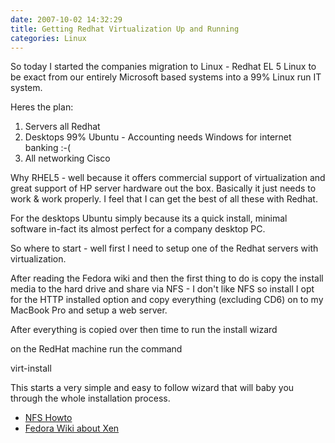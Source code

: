 ```yaml
---
date: 2007-10-02 14:32:29
title: Getting Redhat Virtualization Up and Running
categories: Linux
---
```


So today I started the companies migration to Linux - Redhat EL 5 Linux to be exact from our entirely Microsoft based systems into a 99% Linux run IT system.

Heres the plan:

1. Servers all Redhat
2. Desktops 99% Ubuntu - Accounting needs Windows for internet banking :-(
3. All networking Cisco


Why RHEL5 - well because it offers commercial support of virtualization and great support of HP server hardware out the box. Basically it just needs to work & work properly. I feel that I can get the best of all these with Redhat.

For the desktops Ubuntu simply because its a quick install, minimal software in-fact its almost perfect for a company desktop PC.

So where to start - well first I need to setup one of the Redhat servers with virtualization.

After reading the Fedora wiki and then the first thing to do is copy the install media to the hard drive and share via NFS - I don't like NFS so install I opt for the HTTP installed option and copy everything (excluding CD6) on to my MacBook Pro and setup a web server.

After everything is copied over then time to run the install wizard

on the RedHat machine run the command

virt-install

This starts a very simple and easy to follow wizard that will baby you through the whole installation process.

* [NFS Howto](http://tldp.org/HOWTO/NFS-HOWTO/)
* [Fedora Wiki about Xen](http://fedoraproject.org/wiki/FedoraXenQuickstartFC6)
